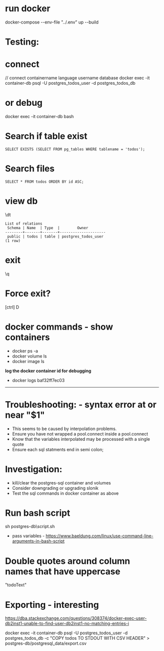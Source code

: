 # run docker
 docker-compose --env-file \"../.env\" up --build

# Testing:
# connect
// connect      containername  language username               database
docker exec -it container-db          psql     -U postgres_todos_user -d postgres_todos_db

# or debug
docker exec -it container-db bash

# Search if table exist
```
SELECT EXISTS (SELECT FROM pg_tables WHERE tablename = 'todos');
```

# Search files 
```
SELECT * FROM todos ORDER BY id ASC;
```

# view db
\dt

```
List of relations
 Schema | Name  | Type  |        Owner
--------+-------+-------+---------------------
 public | todos | table | postgres_todos_user
(1 row)
```
# exit
\q

# Force exit?
[ctrl] D 

# docker commands - show containers
- docker ps -a
- docker volume ls
- docker image ls

**log the docker container id for debugging**
- docker logs baf32ff7ec03

------------------------------------------
# Troubleshooting: - syntax error at or near "$1"
- This seems to be caused by interpolation problems.
- Ensure you have not wrapped a pool.connect inside a pool.connect
- Know that the variables interpolated may be processed with a single quote
- Ensure each sql statments end in semi colon;

# Investigation:
- kill/clear the postgres-sql container and volumes
- Consider downgrading or upgrading slonik
- Test the sql commands in docker container as above

# Run bash script
sh postgres-db\script.sh
- pass variables - https://www.baeldung.com/linux/use-command-line-arguments-in-bash-script

# Double quotes around column names that have uppercase
"todoText"

# Exporting - interesting
https://dba.stackexchange.com/questions/308374/docker-exec-user-db2inst1-unable-to-find-user-db2inst1-no-matching-entries-i

docker exec -it container-db psql -U postgres_todos_user -d postgres_todos_db -c "COPY todos TO STDOUT WITH CSV HEADER" > postgres-db/postgresql_data/export.csv